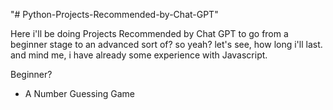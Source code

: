 "# Python-Projects-Recommended-by-Chat-GPT" 

Here i'll be doing Projects Recommended by Chat GPT to go from a beginner stage to an advanced sort of?
so yeah? 
let's see, 
how long i'll last.
and mind me, 
i have already some experience with Javascript.

Beginner?
- A Number Guessing Game

